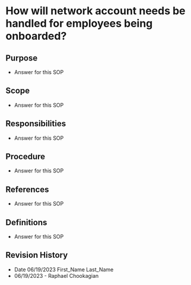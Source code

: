 # How will network account needs be handled for employees being onboarded?

## Purpose

* Answer for this SOP

## Scope

* Answer for this SOP

## Responsibilities

* Answer for this SOP

## Procedure

* Answer for this SOP

## References

* Answer for this SOP

## Definitions

* Answer for this SOP

## Revision History

* Date 06/19/2023 First_Name Last_Name
* 06/19/2023 - Raphael Chookagian
